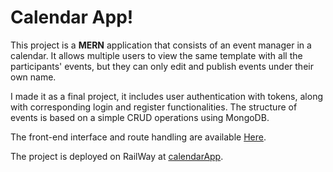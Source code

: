 # Calendar App!
This project is a **MERN** application that consists of an event manager in a calendar. It allows multiple users to view the same template with all the participants' events, but they can only edit and publish events under their own name.

I made it as a final project, it includes user authentication with tokens, along with corresponding login and register functionalities. The structure of events is based on a simple CRUD operations using MongoDB.

The front-end interface and route handling are available [Here](https://github.com/GustavoPenaBeltrami/calendar-app-front).

The project is deployed on RailWay at [calendarApp](https://calendar-app-production-c2cf.up.railway.app/).
